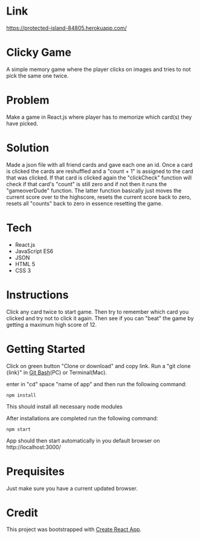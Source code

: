 # Link
https://protected-island-84805.herokuapp.com/

# Clicky Game
A simple memory game where the player clicks on images and tries to not pick the same one twice.

# Problem
Make a game in React.js where player has to memorize which card(s) they have picked.

# Solution
Made a json file with all friend cards and gave each one an id. Once a card is clicked the cards are reshuffled and a "count + 1" is assigned to the card that was clicked. If that card is clicked again the "clickCheck" function will check if that card's "count" is still zero and if not then it runs the "gameoverDude" function. The latter function basically just moves the current score over to the highscore, resets the current score back to zero, resets all "counts" back to zero in essence resetting the game.

# Tech
- React.js
- JavaScript ES6
- JSON
- HTML 5
- CSS 3

# Instructions
Click any card twice to start game. Then try to remember which card you clicked and try not to click it again. Then see if you can "beat" the game by getting a maximum high score of 12.

# Getting Started
Click on green button "Clone or download" and copy link. Run a "git clone {link}" in [Git Bash](https://gitforwindows.org/ "Git bash download page")(PC) or Terminal(Mac).

enter in "cd" space "name of app" and then run the following command:

```
npm install
```

This should install all necessary node modules

After installations are completed run the following command:

```
npm start
```
App should then start automatically in you default browser on http://localhost:3000/

# Prequisites
Just make sure you have a current updated browser.

# Credit
This project was bootstrapped with [Create React App](https://github.com/facebook/create-react-app).
